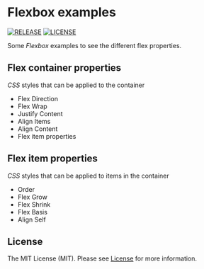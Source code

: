 # Flexbox examples

[![RELEASE](https://img.shields.io/badge/version-v1.0.0-blue)](https://github.com/cesarrrguez/flexbox-examples/releases/tag/v1.0.0)
[![LICENSE](https://img.shields.io/badge/license-MIT-green)](LICENSE)

Some _Flexbox_ examples to see the different flex properties.

## Flex container properties

_CSS_ styles that can be applied to the container

- Flex Direction
- Flex Wrap
- Justify Content
- Align Items
- Align Content
- Flex item properties

## Flex item properties

_CSS_ styles that can be applied to items in the container

- Order
- Flex Grow
- Flex Shrink
- Flex Basis
- Align Self

## License

The MIT License (MIT). Please see [License](LICENSE) for more information.

